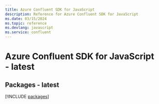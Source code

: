 ```yaml
---
title: Azure Confluent SDK for JavaScript
description: Reference for Azure Confluent SDK for JavaScript
ms.date: 03/15/2024
ms.topic: reference
ms.devlang: javascript
ms.service: confluent
---
```

# Azure Confluent SDK for JavaScript - latest
## Packages - latest
[!INCLUDE [packages](confluent-index.md)]